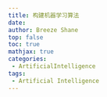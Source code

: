 ```yaml
---
title: 构建机器学习算法
date: 
author: Breeze Shane
top: false
toc: true
mathjax: true
categories: 
 - ArtificialIntelligence
tags: 
 - Artificial Intelligence
---
```

